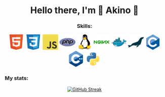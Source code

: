<!-- introduction section -->
<div align=center>
  <h1> Hello there, I'm 🧚 Akino 🧚 </h1>
</div>

<section align=center>
  <h3 align=center > Skills: </h3>
  <!-- web -->
  <img src="https://github.com/devicons/devicon/blob/master/icons/html5/html5-original.svg" alt="HTML5" width=50px>
  <img src="https://github.com/devicons/devicon/blob/master/icons/css3/css3-original.svg" alt="CSS3" width=50px>
  <img src="https://github.com/devicons/devicon/blob/master/icons/javascript/javascript-original.svg" alt="javascript" width=50px>
  <img src="https://github.com/devicons/devicon/blob/master/icons/php/php-original.svg" alt="PHP" width=50px>

  <!-- infrastructure -->
  <img src="https://github.com/devicons/devicon/blob/master/icons/linux/linux-original.svg" alt="Linux" width=50px>
  <img src="https://github.com/devicons/devicon/blob/master/icons/nginx/nginx-original.svg" alt="nginx" width=50px>
  <img src="https://github.com/devicons/devicon/blob/master/icons/docker/docker-original.svg" alt="docker" width=50px>
  <img src="https://github.com/devicons/devicon/blob/master/icons/mariadb/mariadb-original.svg" alt="mariadb" width=50px>

  <!-- general use programming languages -->
  <img src="https://github.com/devicons/devicon/blob/master/icons/c/c-original.svg" alt="C" width=50px>
  <img src="https://github.com/devicons/devicon/blob/master/icons/cplusplus/cplusplus-original.svg" alt="C plus plus" width=50px>
  <img src="https://github.com/devicons/devicon/blob/master/icons/python/python-original.svg" alt="python" width=50px>
</section>

<!--Status Section-->
### My stats:
<div align=center>
  <a href="https://git.io/streak-stats">
    <img src="https://streak-stats.demolab.com/?user=scarletpixie&theme=ayu-mirage&border_radius=4.5&border=0a2c45&stroke=40a1e6" alt="GitHub Streak">
  </a>
</div>

